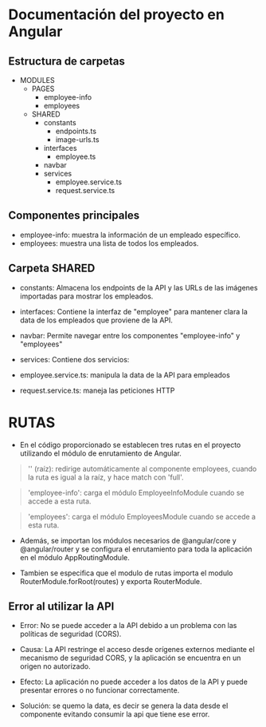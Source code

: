 # Documentación del proyecto en Angular
## Estructura de carpetas
- MODULES
    - PAGES
        - employee-info 
        - employees 
    - SHARED
        - constants
            - endpoints.ts 
            - image-urls.ts 
        - interfaces
            - employee.ts 
        - navbar 
        - services
            - employee.service.ts 
            - request.service.ts 

## Componentes principales
* employee-info: muestra la información de un empleado específico.
* employees: muestra una lista de todos los empleados.

## Carpeta SHARED
* constants: Almacena los endpoints de la API y las URLs de las imágenes importadas para mostrar los empleados.

* interfaces: Contiene la interfaz de "employee" para mantener clara la data de los empleados que proviene de la API.

* navbar: Permite navegar entre los componentes "employee-info" y "employees"

* services: Contiene dos servicios:

* employee.service.ts: manipula la data de la API para empleados

* request.service.ts: maneja las peticiones HTTP

# RUTAS

* En el código proporcionado se establecen tres rutas en el proyecto utilizando el módulo de enrutamiento de Angular.

> '' (raíz): redirige automáticamente al componente employees, cuando la ruta es igual a la raíz, y hace match con 'full'.

> 'employee-info': carga el módulo EmployeeInfoModule cuando se accede a esta ruta.

> 'employees': carga el módulo EmployeesModule cuando se accede a esta ruta.

* Además, se importan los módulos necesarios de @angular/core y @angular/router y se configura el enrutamiento para toda la aplicación en el módulo AppRoutingModule.

* Tambien se especifica que el modulo de rutas importa el modulo RouterModule.forRoot(routes) y exporta RouterModule.

## Error al utilizar la API
* Error: No se puede acceder a la API debido a un problema con las políticas de seguridad (CORS).

* Causa: La API restringe el acceso desde orígenes externos mediante el mecanismo de seguridad CORS, y la aplicación se encuentra en un origen no autorizado.

* Efecto: La aplicación no puede acceder a los datos de la API y puede presentar errores o no funcionar correctamente.

* Solución: se quemo la data, es decir se genera la data desde el componente evitando consumir la api que tiene ese error.

